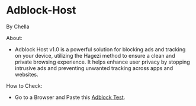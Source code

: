# Adblock-Host
By Chella

About:
- Adblock Host v1.0 is a powerful solution for blocking ads and tracking on your device, utilizing the Hagezi method to ensure a clean and private browsing experience. It helps enhance user privacy by stopping intrusive ads and preventing unwanted tracking across apps and websites.

How to Check:
- Go to a Browser and Paste this
[Adblock Test](https://d3ward.github.io/toolz/adblock).

